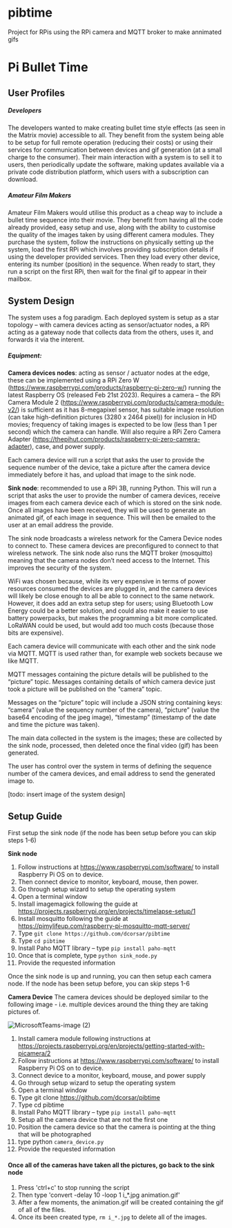  # pibtime

Project for RPis using the RPi camera and MQTT broker to make annimated gifs


# Pi Bullet Time


## User Profiles


##### Developers


The developers wanted to make creating bullet time style effects (as seen in the Matrix movie) accessible to all. They benefit from the system being able to be setup for full remote operation (reducing their costs) or using their services for communication between devices and gif generation (at a small charge to the consumer). Their main interaction with a system is to sell it to users, then periodically update the software, making updates available via a private code distribution platform, which users with a subscription can download. 


##### Amateur Film Makers

Amateur Film Makers would utilise this product as a cheap way to include a bullet time sequence into their movie. They benefit from having all the code already provided, easy setup and use, along with the ability to customise the quality of the images taken by using different camera modules. They purchase the system, follow the instructions on physically setting up the system, load the first RPi which involves providing subscription details if using the developer provided services. Then they load every other device, entering its number (position) in the sequence. When ready to start, they run a script on the first RPi, then wait for the final gif to appear in their mailbox.


## System Design 


The system uses a fog paradigm. Each deployed system is setup as a star topology – with camera devices acting as sensor/actuator nodes, a RPi acting as a gateway node that collects data from the others, uses it, and forwards it via the interent. 


##### Equipment:

**Camera devices nodes**: acting as sensor / actuator nodes at the edge, these can be implemented using a RPi Zero W (https://www.raspberrypi.com/products/raspberry-pi-zero-w/) running the latest Raspberry OS (released Feb 21st 2023). Requires a camera – the RPi Camera Module 2 (https://www.raspberrypi.com/products/camera-module-v2/) is sufficient as it has 8-megapixel sensor, has suitable image resolution (can take high-definition pictures (3280 x 2464 pixel)) for inclusion in HD movies; frequency of taking images is expected to be low (less than 1 per second) which the camera can handle. Will also require a RPi Zero Camera Adapter (https://thepihut.com/products/raspberry-pi-zero-camera-adapter), case, and power supply. 

Each camera device will run a script that asks the user to provide the sequence number of the device, take a picture after the camera device immediately before it has, and upload that image to the sink node. 

**Sink node**: recommended to use a RPi 3B, running Python. This will run a script that asks the user to provide the number of camera devices, receive images from each camera device each of which is stored on the sink node. Once all images have been received, they will be used to generate an animated gif, of each image in sequence. This will then be emailed to the user at an email address the provide.

The sink node broadcasts a wireless network for the Camera Device nodes to connect to. These camera devices are preconfigured to connect to that wireless network. The sink node also runs the MQTT broker (mosquitto) meaning that the camera nodes don’t need access to the Internet. This improves the security of the system. 


WiFi was chosen because, while its very expensive in terms of power resources consumed the devices are plugged in, and the camera devices will likely be close enough to all be able to connect to the same network. However, it does add an extra setup step for users; using Bluetooth Low Energy could be a better solution, and could also make it easier to use battery powerpacks, but makes the programming a bit more complicated. LoRaWAN could be used, but would add too much costs (because those bits are expensive).

Each camera device will communicate with each other and the sink node via MQTT. MQTT is used rather than, for example web sockets because we like MQTT.


MQTT messages containing the picture details will be published to the “picture” topic. Messages containing details of which camera device just took a picture will be published on the “camera” topic.

Messages on the “picture” topic will include a JSON string containing keys: “camera” (value the sequency number of the camera), “picture” (value the base64 encoding of the jpeg image), “timestamp” (timestamp of the date and time the picture was taken). 

The main data collected in the system is the images; these are collected by the sink node, processed, then deleted once the final video (gif) has been generated.

The user has control over the system in terms of defining the sequence number of the camera devices, and email address to send the generated image to.

[todo: insert image of the system design]

## Setup Guide

First setup the sink node (if the node has been setup before you can skip steps 1-6)

**Sink node**

1. Follow instructions at https://www.raspberrypi.com/software/ to install Raspberry Pi OS on to device.
2. Then connect device to monitor, keyboard, mouse, then power.
3. Go through setup wizard to setup the operating system
4. Open a terminal window
5. Install imagemagick following the guide at https://projects.raspberrypi.org/en/projects/timelapse-setup/1
6. Install mosquitto following the guide at https://pimylifeup.com/raspberry-pi-mosquitto-mqtt-server/
7. Type `git clone https://github.com/dcorsar/pibtime`
8. Type `cd pibtime`
9. Install Paho MQTT library – type `pip install paho-mqtt`
10. Once that is complete, type `python sink_node.py`
11. Provide the requested information

Once the sink node is up and running, you can then setup each camera node. If the node has been setup before, you can skip steps 1-6

**Camera Device**
The camera devices should be deployed similar to the following image - i.e. multiple devices around the thing they are taking pictures of.

![MicrosoftTeams-image (2)](https://user-images.githubusercontent.com/1210289/223456782-33e52b44-d593-41ed-a2b7-b650b09339e4.png)


1. Install camera module following instructions at https://projects.raspberrypi.org/en/projects/getting-started-with-picamera/2
2. Follow instructions at https://www.raspberrypi.com/software/ to install Raspberry Pi OS on to device. 
3. Connect device to a monitor, keyboard, mouse, and power supply
4. Go through setup wizard to setup the operating system
5. Open a terminal window
6. Type git clone https://github.com/dcorsar/pibtime
7. Type cd pibtime
8. Install Paho MQTT library – type `pip install paho-mqtt`
9. Setup all the camera device that are not the first one 
10. Position the camera device so that the camera is pointing at the thing that will be photographed
11. type python `camera_device.py` 
12. Provide the requested information

#### Once all of the cameras have taken all the pictures, go back to the sink node
1.	Press 'ctrl+c' to stop running the script
2.	Then type 'convert -delay 10 -loop 1 i_*.jpg animation.gif' 
3.	After a few moments, the animation.gif will be created containing the gif of all of the files.  
4.	Once its been created type, `rm i_*.jpg` to delete all of the images.

